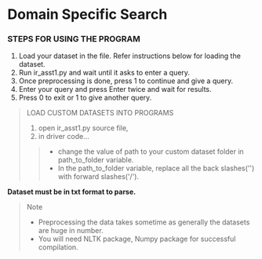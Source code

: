 # Domain Specific Search


### STEPS FOR USING THE PROGRAM

1. Load your dataset in the file. Refer instructions below for loading the dataset.
2. Run ir_asst1.py and wait until it asks to enter a query.
3. Once preprocessing is done, press 1 to continue and give a query.
4. Enter your query and press Enter twice and wait for results.
5. Press 0 to exit or 1 to give another query.



>LOAD CUSTOM DATASETS INTO PROGRAMS
> 1. open ir_asst1.py source file,
> 2. in driver code...
>> * change the value of path to your custom dataset folder in path_to_folder variable. 
>> * In the path_to_folder variable, replace all the back slashes('\') with forward slashes('/').

**Dataset must be in txt format to parse.**

> Note
> * Preprocessing the data takes sometime as generally the datasets are huge in number.
> * You will need NLTK package, Numpy package for successful compilation.
